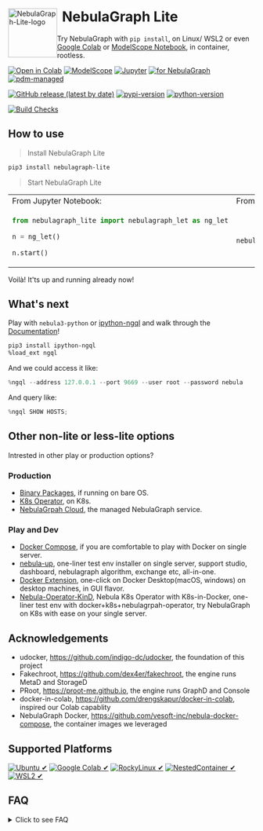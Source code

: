 <div>
  <img src="https://github.com/wey-gu/nebulagraph-lite/assets/1651790/97b5dccb-bca1-4141-b426-03bcb3761a10" alt="NebulaGraph-Lite-logo" height="100" style="float:left;">
  <h1 style="margin-left:110px;">NebulaGraph Lite</h1>
</div>

Try NebulaGraph with `pip install`, on Linux/ WSL2 or even [Google Colab](https://bit.ly/nebula-colab) or [ModelScope Notebook](https://modelscope.cn/my/mynotebook/preset), in container, rootless.

[![Open in Colab](https://colab.research.google.com/assets/colab-badge.svg)](https://bit.ly/nebula-colab)
[![ModelScope](https://img.shields.io/badge/ModelScope-Notebook-blue)](https://modelscope.cn/my/mynotebook/preset)
[![Jupyter](https://img.shields.io/badge/Jupyter-Supported-brightgreen)](https://github.com/jupyterlab/jupyterlab)
[![for NebulaGraph](https://img.shields.io/badge/Toolchain-NebulaGraph-blue)](https://github.com/vesoft-inc/nebula)
[![pdm-managed](https://img.shields.io/badge/pdm-managed-blueviolet)](https://pdm.fming.dev)


[![GitHub release (latest by date)](https://img.shields.io/github/v/release/wey-gu/nebulagraph-lite?label=release)](https://github.com/wey-gu/nebulagraph-lite/releases)
[![pypi-version](https://img.shields.io/pypi/v/nebulagraph-lite)](https://pypi.org/project/nebulagraph-lite/)
[![python-version](https://img.shields.io/badge/python-3.8%20|%203.9%20|%203.10%20|%203.11%20|%203.12-blue)](https://www.python.org/)

[![Build Checks](https://github.com/wey-gu/nebulagraph-lite/actions/workflows/release.yaml/badge.svg)](https://github.com/wey-gu/nebulagraph-lite/actions/workflows/release.yaml)

## How to use

> Install NebulaGraph Lite

```bash
pip3 install nebulagraph-lite
```

> Start NebulaGraph Lite

<table>
<tr>
<td> From Jupyter Notebook: </td> <td> From CLI: </td>
</tr>
<tr>
<td>

```python
from nebulagraph_lite import nebulagraph_let as ng_let

n = ng_let()

n.start()
```

</td>
<td>


```bash

nebulagraph start  

```


</td>
</tr>
</table>

Voilà! It'ts up and running already now!

## What's next

Play with `nebula3-python` or [ipython-ngql](https://github.com/wey-gu/ipython-ngql) and walk through the [Documentation](https://docs.nebula-graph.io/)!

```bash
pip3 install ipython-ngql
%load_ext ngql
```

And we could access it like:

```python
%ngql --address 127.0.0.1 --port 9669 --user root --password nebula
```

And query like:

```python
%ngql SHOW HOSTS;
```

## Other non-lite or less-lite options

Intrested in other play or production options?

### Production

- [Binary Packages](https://www.nebula-graph.io/download), if running on bare OS.
- [K8s Operator](https://github.com/vesoft-inc/nebula-operator), on K8s.
- [NebulaGrpah Cloud](https://www.nebula-graph.io/cloud), the managed NebulaGraph service.

### Play and Dev

- [Docker Compose](https://github.com/vesoft-inc/nebula-docker-compose), if you are comfortable to play with Docker on single server.
- [nebula-up](https://github.com/wey-gu/nebula-up), one-liner test env installer on single server, support studio, dashboard, nebulagraph algorithm, exchange etc, all-in-one.
- [Docker Extension](https://github.com/nebula-contrib/nebulagraph-docker-ext), one-click on Docker Desktop(macOS, windows) on desktop machines, in GUI flavor.
- [Nebula-Operator-KinD](https://github.com/wey-gu/nebula-operator-kind), Nebula K8s Operator with K8s-in-Docker, one-liner test env with docker+k8s+nebulagrpah-operator, try NebulaGraph on K8s with ease on your single server.

## Acknowledgements

- udocker, https://github.com/indigo-dc/udocker, the foundation of this project
- Fakechroot, https://github.com/dex4er/fakechroot, the engine runs MetaD and StorageD
- PRoot, https://proot-me.github.io, the engine runs GraphD and Console
- docker-in-colab, https://github.com/drengskapur/docker-in-colab, inspired our Colab capablity
- NebulaGraph Docker, https://github.com/vesoft-inc/nebula-docker-compose, the container images we leveraged

## Supported Platforms

[![Ubuntu ✔](https://img.shields.io/badge/Ubuntu-✔-green?logo=ubuntu)](https://github.com/wey-gu/nebulagraph-lite)
[![Google Colab ✔](https://img.shields.io/badge/Google%20Colab-✔-green?logo=googlecolab)](https://github.com/wey-gu/nebulagraph-lite)
[![RockyLinux ✔](https://img.shields.io/badge/RockyLinux-✔-green?logo=rockylinux)](https://github.com/wey-gu/nebulagraph-lite)
[![Nested**Container** ✔](https://img.shields.io/badge/NestedContainer-✔-green?logo=docker)](https://github.com/wey-gu/nebulagraph-lite)
[![WSL2 ✔](https://img.shields.io/badge/WSL2-✔-green?logo=windows)](https://github.com/wey-gu/nebulagraph-lite)

## FAQ

<details>
  <summary>Click to see FAQ</summary>

### Why not docker?

With udocker, the opinionated subset docker running in user space, we could run docker images without root privilege, docker daemon.

Thus we support running inside docker container, WSL2, Google Colab.

### Can NebulaGraph-Lite run inside a container?

Yes! Say we are in a container that runs Ubuntu, we could run:

```bash
docker run -it --rm ubuntu:latest bash
# inside the container
apt update && apt install python3-pip curl -y
pip3 install nebulagraph-lite
python3
```

In python3:

```python
from nebulagraph_lite import nebulagraph_let as ng_let
n = ng_let(in_container=True)
n.start()
```

Or in shell:

```bash
nebulagraph --container start
```

### Does it support Windows?

Yes, it supports Windows with WSL2 or other Linux VMs with a Hypervisor.

### How to clean up?

- Step 1, from nebulagraph-lite, remove the udocker container and clean up the base path.

Python:

```python
n.stop()
n.clean_up()
```

Shell:

```bash
nebulagraph stop
nebulagraph cleanup
```

- Step 2, pip uninstall nebulagraph-lite and dependencies.

```bash
pip3 uninstall nebulagraph-lite udocker
```

- Step 3, remove the udocker files.

```bash
rm -rf ~/.udocker
```

</details>
